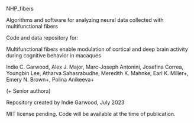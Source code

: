 NHP_fibers

Algorithms and software for analyzing neural data collected with multifunctional fibers

Code and data repository for:

Multifunctional fibers enable modulation of cortical and deep brain activity during cognitive behavior in macaques

Indie C. Garwood, Alex J. Major, Marc-Joseph Antonini, Josefina Correa, Youngbin Lee, Atharva Sahasrabudhe, Meredith K. Mahnke, Earl K. Miller+, Emery N. Brown+, Polina Anikeeva+

(+ Senior authors)

Repository created by Indie Garwood, July 2023

MIT license pending. Code will be available at the time of publication.
